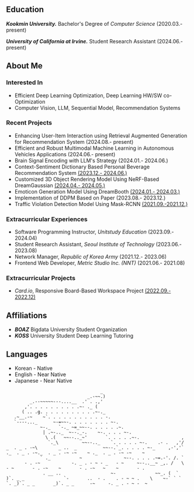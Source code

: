 ## Education
***Kookmin University.*** Bachelor's Degree of *Computer Science* (2020.03.- present)

***University of California at Irvine.*** Student Research Assistant (2024.06.- present) 

## About Me
### Interested In
- Efficient Deep Learning Optimization, Deep Learning HW/SW co-Optimization
- Computer Vision, LLM, Sequential Model, Recommendation Systems

### Recent Projects
- Enhancing User-Item Interaction using Retrieval Augmented Generation for Recommendation System (2024.08.- present)
- Efficient and Robust Multimodal Machine Learning in Autonomous Vehicles Applications (2024.06.- present)
- Brain Signal Encoding with LLM's Strategy (2024.01.- 2024.06.)
- Context-Sentiment Dictionary Based Personal Beverage Recommendation System [(2023.12.- 2024.06.)](https://github.com/D-LINK-alpha)
- Customized 3D Object Rendering Model Using NeRF-Based DreamGaussian [(2024.04.- 2024.05.)](https://github.com/kmuhan/22_MiniProject_3Dblahblah)
- Emoticon Generation Model Using DreamBooth [(2024.01.- 2024.03.)](https://github.com/kmuhan/22_MiniProject_EmoticonGenerator)
- Implementation of DDPM Based on Paper (2023.08.- 2023.12.)
- Traffic Violation Detection Model Using Mask-RCNN [(2021.09.-2021.12.)](https://github.com/kmuhan/kmuhan-2021tvaihackathon)

### Extracurricular Experiences
- Software Programming Instructor, _Unitstudy Education_ (2023.09.- 2024.04)
- Student Research Assistant, _Seoul Institute of Technology_ (2023.06.- 2023.08)
- Network Manager, _Republic of Korea Army_ (2021.12.- 2023.06)
- Frontend Web Developer, _Metric Studio Inc. (NNT)_ (2021.06.- 2021.08)
  
### Extracurricular Projects
- _Card.io_, Responsive Board-Based Workspace Project [(2022.09.- 2022.12)](https://github.com/cardotio)

## Affiliations
- ***BOAZ*** Bigdata University Student Organization
- ***KOSS*** University Student Deep Learning Tutoring

## Languages
- Korean - Native
- English - Near Native
- Japanese - Near Native
```
                                    _
                               _.-~~.)
         _.--~~~~~---....__  .' . .,'
       ,'. . . . . . . . . .~- ._ (
      ( .. .g. . . . . . . . . . .~-._
   .~__.-~    ~`. . . . . . . . . . . -.
   `----..._      ~-=~~-. . . . . . . . ~-.
             ~-._   `-._ ~=_~~--. . . . . .~.
              | .~-.._  ~--._-.    ~-. . . . ~-.
               \ .(   ~~--.._~'       `. . . . .~-.                ,
                `._\         ~~--.._    `. . . . . ~-.    .- .   ,'/
_  . _ . -~\        _ ..  _          ~~--.`_. . . . . ~-_     ,-','`  ._  . _ . -~._  . _ . -~ -~    ~ ._  . _ . -~ -~    ~ 
             ` ._           ~                ~--. . . . .~=.-'. /. `
       - . -~            -. _ . - ~ - _   - ~     ~--..__~ _,. /   \  - ~       - . -~    ~       - . -~   ~    ~       - . 
              . __ ..                   ~-               ~~_. (  `
)`. _ _               `-       ..  - .    . - ~ ~ .    \    ~-` ` `  `. _)`. _ _       _)`. _ _      -~     -. _ . - ~ -  ~ 
```
